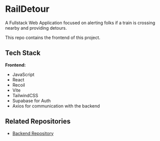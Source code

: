 # RailDetour

A Fullstack Web Application focused on alerting folks if a train is crossing nearby and providing detours.

This repo contains the frontend of this project.

## Tech Stack

**Frontend:**
- JavaScript
- React
- Recoil
- Vite
- TailwindCSS
- Supabase for Auth
- Axios for communication with the backend

## Related Repositories

- [Backend Repository](https://github.com/ralph734c/RailDetour-backend)